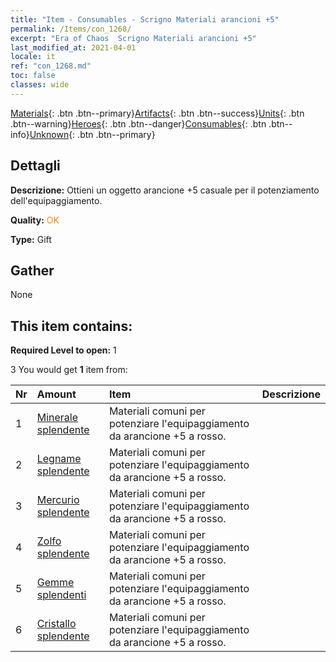 ```yaml
---
title: "Item - Consumables - Scrigno Materiali arancioni +5"
permalink: /Items/con_1268/
excerpt: "Era of Chaos  Scrigno Materiali arancioni +5"
last_modified_at: 2021-04-01
locale: it
ref: "con_1268.md"
toc: false
classes: wide
---
```

 [Materials](/it/Items/){: .btn .btn--primary}[Artifacts](/it/Items/Artifacts/){: .btn .btn--success}[Units](/it/Items/Units/){: .btn .btn--warning}[Heroes](/it/Items/Heroes/){: .btn .btn--danger}[Consumables](/it/Items/Consumables/){: .btn .btn--info}[Unknown](/it/Items/Unknown/){: .btn .btn--primary}

## Dettagli
 **Descrizione:** Ottieni un oggetto arancione +5 casuale per il potenziamento dell'equipaggiamento.

 **Quality:** <span style="color: #FF8C00">OK</span>

 **Type:** Gift

## Gather

  None

## This item contains:

 **Required Level to open:** 1

 3 You would get **1** item  from:

  | Nr | Amount |     Item    | Descrizione |
  |:---|:-------|:------------|:-----------:|
  | 1 | [Minerale splendente](/it/Items/mat_96/) | Materiali comuni per potenziare l'equipaggiamento da arancione +5 a rosso. | 
  | 2 | [Legname splendente](/it/Items/mat_97/) | Materiali comuni per potenziare l'equipaggiamento da arancione +5 a rosso. | 
  | 3 | [Mercurio splendente](/it/Items/mat_98/) | Materiali comuni per potenziare l'equipaggiamento da arancione +5 a rosso. | 
  | 4 | [Zolfo splendente](/it/Items/mat_99/) | Materiali comuni per potenziare l'equipaggiamento da arancione +5 a rosso. | 
  | 5 | [Gemme splendenti](/it/Items/mat_100/) | Materiali comuni per potenziare l'equipaggiamento da arancione +5 a rosso. | 
  | 6 | [Cristallo splendente](/it/Items/mat_101/) | Materiali comuni per potenziare l'equipaggiamento da arancione +5 a rosso. | 
